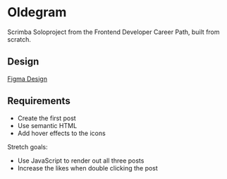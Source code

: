 # Oldegram
Scrimba Soloproject from the Frontend Developer Career Path, built from scratch.

## Design
[Figma Design](https://www.figma.com/file/h0MKma9TTWzGOMQ9Ia6ROW/Oldagram?node-id=0%3A1)

## Requirements

* Create the first post
* Use semantic HTML
* Add hover effects to the icons

Stretch goals:

* Use JavaScript to render out all three posts
* Increase the likes when double clicking the post